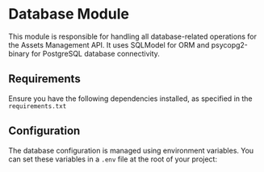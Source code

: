 # Database Module

This module is responsible for handling all database-related operations for the Assets Management API. It uses SQLModel for ORM and psycopg2-binary for PostgreSQL database connectivity.

## Requirements

Ensure you have the following dependencies installed, as specified in the `requirements.txt`

## Configuration

The database configuration is managed using environment variables. You can set these variables in a `.env` file at the root of your project:
